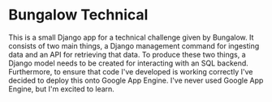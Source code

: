 # Bungalow Technical 

This is a small Django app for a technical challenge given by Bungalow.  It consists of two main things, a Django management command for ingesting data 
and an API for retrieving that data.  To produce these two things, a Django model needs to be created for interacting with an SQL backend.  Furthermore, 
to ensure that code I've developed is working correctly I've decided to deploy this onto Google App Engine.  I've never used Google App Engine, but I'm 
excited to learn.    
